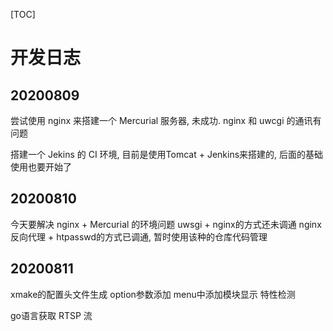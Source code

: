 [TOC]

# 开发日志

## 20200809

尝试使用 nginx 来搭建一个 Mercurial 服务器, 未成功. nginx 和 uwcgi 的通讯有问题

搭建一个 Jekins 的 CI 环境, 目前是使用Tomcat + Jenkins来搭建的, 后面的基础使用也要开始了

## 20200810

今天要解决 nginx + Mercurial 的环境问题
uwsgi + nginx的方式还未调通
nginx 反向代理 + htpasswd的方式已调通, 暂时使用该种的仓库代码管理

## 20200811

xmake的配置头文件生成
option参数添加
menu中添加模块显示
特性检测

go语言获取 RTSP 流
